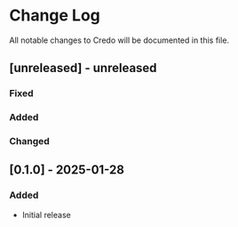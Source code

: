 # Change Log

All notable changes to Credo will be documented in this file.

## [unreleased] - unreleased

### Fixed


### Added


### Changed


## [0.1.0] - 2025-01-28

### Added

- Initial release

